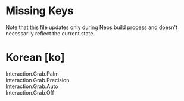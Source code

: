 # Missing Keys
Note that this file updates only during Neos build process and doesn't necessarily reflect the current state.

# Korean [ko]
Interaction.Grab.Palm  
Interaction.Grab.Precision  
Interaction.Grab.Auto  
Interaction.Grab.Off  

